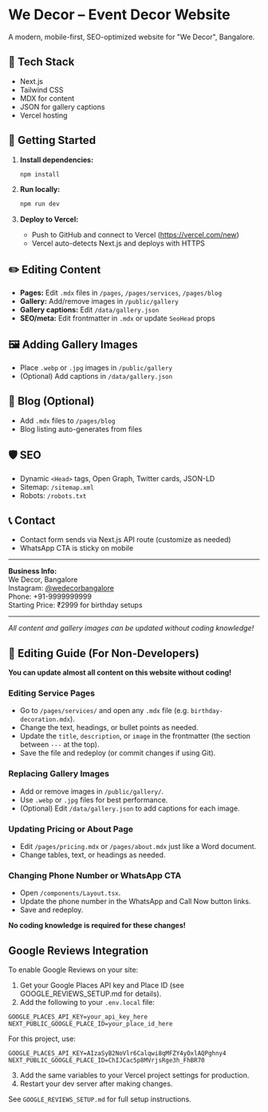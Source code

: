 # We Decor – Event Decor Website

A modern, mobile-first, SEO-optimized website for "We Decor", Bangalore.

## 🚀 Tech Stack

- Next.js
- Tailwind CSS
- MDX for content
- JSON for gallery captions
- Vercel hosting

## 🏁 Getting Started

1. **Install dependencies:**

   ```bash
   npm install
   ```

2. **Run locally:**

   ```bash
   npm run dev
   ```

3. **Deploy to Vercel:**
   - Push to GitHub and connect to Vercel (https://vercel.com/new)
   - Vercel auto-detects Next.js and deploys with HTTPS

## ✏️ Editing Content

- **Pages:** Edit `.mdx` files in `/pages`, `/pages/services`, `/pages/blog`
- **Gallery:** Add/remove images in `/public/gallery`
- **Gallery captions:** Edit `/data/gallery.json`
- **SEO/meta:** Edit frontmatter in `.mdx` or update `SeoHead` props

## 🖼️ Adding Gallery Images

- Place `.webp` or `.jpg` images in `/public/gallery`
- (Optional) Add captions in `/data/gallery.json`

## 📝 Blog (Optional)

- Add `.mdx` files to `/pages/blog`
- Blog listing auto-generates from files

## 🛡️ SEO

- Dynamic `<Head>` tags, Open Graph, Twitter cards, JSON-LD
- Sitemap: `/sitemap.xml`
- Robots: `/robots.txt`

## 📞 Contact

- Contact form sends via Next.js API route (customize as needed)
- WhatsApp CTA is sticky on mobile

---

**Business Info:**  
We Decor, Bangalore  
Instagram: [@wedecorbangalore](https://instagram.com/wedecorbangalore)  
Phone: +91-9999999999  
Starting Price: ₹2999 for birthday setups

---

_All content and gallery images can be updated without coding knowledge!_

## 📄 Editing Guide (For Non-Developers)

**You can update almost all content on this website without coding!**

### Editing Service Pages
- Go to `/pages/services/` and open any `.mdx` file (e.g. `birthday-decoration.mdx`).
- Change the text, headings, or bullet points as needed.
- Update the `title`, `description`, or `image` in the frontmatter (the section between `---` at the top).
- Save the file and redeploy (or commit changes if using Git).

### Replacing Gallery Images
- Add or remove images in `/public/gallery/`.
- Use `.webp` or `.jpg` files for best performance.
- (Optional) Edit `/data/gallery.json` to add captions for each image.

### Updating Pricing or About Page
- Edit `/pages/pricing.mdx` or `/pages/about.mdx` just like a Word document.
- Change tables, text, or headings as needed.

### Changing Phone Number or WhatsApp CTA
- Open `/components/Layout.tsx`.
- Update the phone number in the WhatsApp and Call Now button links.
- Save and redeploy.

**No coding knowledge is required for these changes!**

## Google Reviews Integration

To enable Google Reviews on your site:

1. Get your Google Places API key and Place ID (see GOOGLE_REVIEWS_SETUP.md for details).
2. Add the following to your `.env.local` file:

```
GOOGLE_PLACES_API_KEY=your_api_key_here
NEXT_PUBLIC_GOOGLE_PLACE_ID=your_place_id_here
```

For this project, use:
```
GOOGLE_PLACES_API_KEY=AIzaSyB2NoVlr6Calqwi8qMFZY4yOxlAQPghny4
NEXT_PUBLIC_GOOGLE_PLACE_ID=ChIJCac5p8MVrjsRge3h_FhBR70
```

3. Add the same variables to your Vercel project settings for production.
4. Restart your dev server after making changes.

See `GOOGLE_REVIEWS_SETUP.md` for full setup instructions.
 